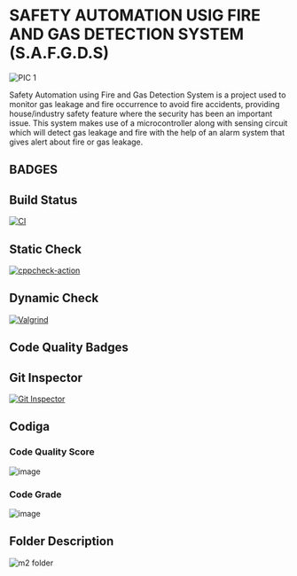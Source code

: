 # SAFETY AUTOMATION USIG FIRE AND GAS DETECTION SYSTEM (S.A.F.G.D.S)

![PIC 1](https://user-images.githubusercontent.com/98836479/157355620-c225d791-0d95-4d55-b76b-7a3ee6028a76.PNG)

Safety Automation using Fire and Gas Detection System is a project used to monitor gas leakage and fire occurrence to avoid fire accidents, providing house/industry safety feature where the security has been an important issue. This system makes use of a microcontroller along with sensing circuit which will detect gas leakage and fire with the help of an alarm system that gives alert about fire or gas leakage.

## BADGES

## Build Status

[![CI](https://github.com/Koushika-B/M2-EmbSys/actions/workflows/build.yml/badge.svg?branch=main)](https://github.com/Koushika-B/M2-EmbSys/actions/workflows/build.yml)

## Static Check

[![cppcheck-action](https://github.com/Koushika-B/M2-EmbSys/actions/workflows/cppcheck.yml/badge.svg?branch=main)](https://github.com/Koushika-B/M2-EmbSys/actions/workflows/cppcheck.yml)

## Dynamic Check

[![Valgrind](https://github.com/Koushika-B/M2-EmbSys/actions/workflows/codequality.yml/badge.svg?branch=main)](https://github.com/Koushika-B/M2-EmbSys/actions/workflows/codequality.yml)

## Code Quality Badges

## Git Inspector

[![Git Inspector](https://github.com/Koushika-B/M2-EmbSys/actions/workflows/gitinspector.yml/badge.svg?branch=main)](https://github.com/Koushika-B/M2-EmbSys/actions/workflows/gitinspector.yml)

## Codiga

### Code Quality Score

![image](https://user-images.githubusercontent.com/98836479/157365613-520d45d5-3817-4d20-a804-0ae3a7048b97.png)

### Code Grade

![image](https://user-images.githubusercontent.com/98836479/157365660-f2276a09-2ad8-494b-8cc7-f08317817a09.png)

## Folder Description

![m2 folder](https://user-images.githubusercontent.com/98836479/157361819-7b120028-d2b5-4acd-8b04-5a994bf6d825.PNG)

